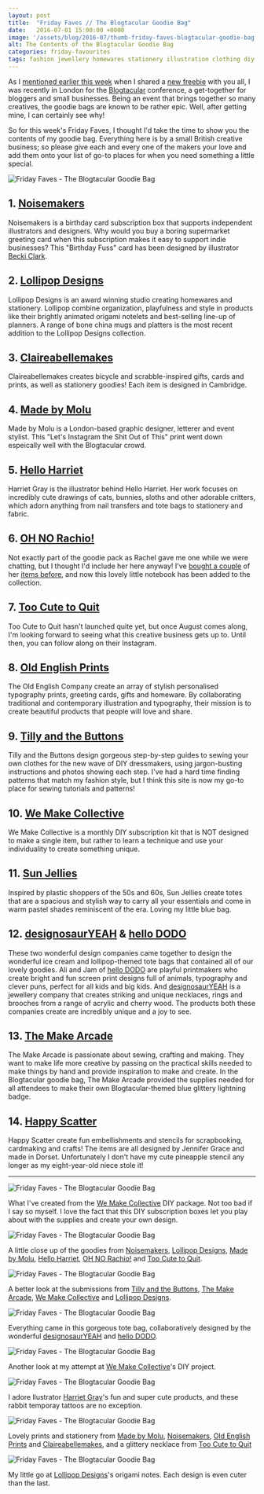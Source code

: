 ```yaml
---
layout: post
title:  "Friday Faves // The Blogtacular Goodie Bag"
date:   2016-07-01 15:00:00 +0000
image: '/assets/blog/2016-07/thumb-friday-faves-blogtacular-goodie-bag.jpg'
alt: The Contents of the Blogtacular Goodie Bag
categories: friday-favourites
tags: fashion jewellery homewares stationery illustration clothing diy lettering paper-crafts small-business crafts blogtacular
---
```


<p class="intro">As I <a href="/freebie/2016/06/27/blogtacular-photowalk-notting-hill-pastel-house-wallpaper.html" title="Freebie // The Blogtacular Photowalk &amp; A Notting Hill Pastel House Wallpaper">mentioned earlier this week</a> when I shared a <a href="/category/freebie/" title="See all of A Rose Cast's Freebies">new freebie</a> with you all, I was recently in London for the <a href="http://blogtacular.com" title="Visit the Blogtacular Website">Blogtacular</a> conference, a get-together for bloggers and small businesses. Being an event that brings together so many creatives, the goodie bags are known to be rather epic. Well, after getting mine, I can certainly see why!</p>

So for this week's Friday Faves, I thought I'd take the time to show you the contents of my goodie bag. Everything here is by a small British creative business; so please give each and every one of the makers your love and add them onto your list of go-to places for when you need something a little special.

![Friday Faves - The Blogtacular Goodie Bag](/assets/blog/2016-07/blogtacular-goodie-bag-friday-faves01.jpg "Friday Faves - The Blogtacular Goodie Bag")

<div class="row">
	<div class="col-md-6">
		<h2>1. <a href="https://noisemakers.club" title="Noisemakers">Noisemakers</a></h2>
		<p>Noisemakers is a birthday card subscription box that supports independent illustrators and designers. Why would you buy a boring supermarket greeting card when this subscription makes it easy to support indie businesses? This "Birthday Fuss" card has been designed by illustrator <a href="http://www.beckiclark.com" title="Becki Clark">Becki Clark</a>.</p>
		<h2>2. <a href="http://www.lollipopdesigns.co.uk" title="Lollipop Designs">Lollipop Designs</a></h2>
		<p>Lollipop Designs is an award winning studio creating homewares and stationery. Lollipop combine organization, playfulness and style in products like their brightly animated origami notelets and best-selling line-up of planners. A range of bone china mugs and platters is the most recent addition to the Lollipop Designs collection.</p>
		<h2>3. <a href="http://claireabellemakes.com" title="Claireabellemakes">Claireabellemakes</a></h2>
		<p>Claireabellemakes creates bicycle and scrabble-inspired gifts, cards and prints, as well as stationery goodies! Each item is designed in Cambridge.</p>
		<h2>4. <a href="https://www.etsy.com/shop/MoluPrintShop" title="Made by Molu">Made by Molu</a></h2>
		<p>Made by Molu is a London-based graphic designer, letterer and event stylist. This "Let's Instagram the Shit Out of This" print went down espeically well with the Blogtacular crowd.</p>
		<h2>5. <a href="http://helloharriet.com" title="Hello Harriet">Hello Harriet</a></h2>
		<p>Harriet Gray is the illustrator behind Hello Harriet. Her work focuses on incredibly cute drawings of cats, bunnies, sloths and other adorable critters, which adorn anything from nail transfers and tote bags to stationery and fabric.</p>
		<h2>6. <a href="http://store.ohnorachio.com" title="OH NO Rachio!">OH NO Rachio!</a></h2>
		<p>Not exactly part of the goodie pack as Rachel gave me one while we were chatting, but I thought I'd include her here anyway! I've <a href="http://store.ohnorachio.com/product/constellation-moon-phase-enamel-pin-pre-order" title="OH NO Rachio!">bought a couple</a> of her <a href="http://store.ohnorachio.com/product/bloom-where-you-are-planted-embroidered-patch" title="OH NO Rachio!">items before</a>, and now this lovely little notebook has been added to the collection.</p>
		<h2>7. <a href="https://www.instagram.com/toocutetoquit/" title="Too Cute to Quit">Too Cute to Quit</a></h2>
		<p>Too Cute to Quit hasn't launched quite yet, but once August comes along, I'm looking forward to seeing what this creative business gets up to. Until then, you can follow along on their Instagram.</p>
		<h2>8. <a href="http://oldenglishprints.com" title="Old English Prints">Old English Prints</a></h2>
		<p>The Old English Company create an array of stylish personalised typography prints, greeting cards, gifts and homeware. By collaborating traditional and contemporary illustration and typography, their mission is to create beautiful products that people will love and share.</p></div>
	<div class="col-md-6">
		<h2>9. <a href="http://www.tillyandthebuttons.com" title="Tilly and the Buttons">Tilly and the Buttons</a></h2>
		<p>Tilly and the Buttons design gorgeous step-by-step guides to sewing your own clothes for the new wave of DIY dressmakers, using jargon-busting instructions and photos showing each step. I've had a hard time finding patterns that match my fashion style, but I think this site is now my go-to place for sewing tutorials and patterns!</p>
		<h2>10. <a href="http://wemakecollective.com" title="We Make Collective">We Make Collective</a></h2>
		<p>We Make Collective is a monthly DIY subscription kit that is NOT designed to make a single item, but rather to learn a technique and use your individuality to create something unique.</p>
		<h2>11. <a href="http://www.sunjellies.com" title="Sun Jellies">Sun Jellies</a></h2>
		<p>Inspired by plastic shoppers of the 50s and 60s, Sun Jellies create totes that are a spacious and stylish way to carry all your essentials and come in warm pastel shades reminiscent of the era. Loving my little blue bag.</p>
		<h2>12. <a href="https://www.etsy.com/shop/designosauryeah" title="designosaurYEAH">designosaurYEAH</a> &amp; <a href="https://www.etsy.com/shop/hellododoshop" title="hello DODO">hello DODO</a></h2>
		<p>These two wonderful design companies came together to design the wonderful ice cream and lollipop-themed tote bags that contained all of our lovely goodies. Ali and Jam of <a href="https://www.etsy.com/shop/hellododoshop" title="hello DODO">hello DODO</a> are playful printmakers who create bright and fun screen print designs full of animals, typography and clever puns, perfect for all kids and big kids. And <a href="https://www.etsy.com/shop/designosauryeah" title="designosaurYEAH">designosaurYEAH</a> is a jewellery company that creates striking and unique necklaces, rings and brooches from a range of acrylic and cherry wood. The products both these companies create are incredibly unique and a joy to see.</p>
		<h2>13. <a href="http://www.themakearcade.co.uk" title="The Make Arcade">The Make Arcade</a></h2>
		<p>The Make Arcade is passionate about sewing, crafting and making. They want to make life more creative by passing on the practical skills needed to make things by hand and provide inspiration to make and create. In the Blogtacular goodie bag, The Make Arcade provided the supplies needed for all attendees to make their own Blogtacular-themed blue glittery lightning badge.</p>
		<h2>14. <a href="http://www.happyscatter.com" title="Happy Scatter">Happy Scatter</a></h2>
		<p>Happy Scatter create fun embellishments and stencils for scrapbooking, cardmaking and crafts! The items are all designed by Jennifer Grace and made in Dorset. Unfortunately I don't have my cute pineapple stencil any longer as my eight-year-old niece stole it!</p>
	</div>
</div>

* * *

![Friday Faves - The Blogtacular Goodie Bag](/assets/blog/2016-07/blogtacular-goodie-bag-friday-faves02.jpg "Friday Faves - The Blogtacular Goodie Bag")

What I've created from the <a href="http://wemakecollective.com" title="We Make Collective">We Make Collective</a> DIY package. Not too bad if I say so myself. I love the fact that this DIY subscription boxes let you play about with the supplies and create your own design.

![Friday Faves - The Blogtacular Goodie Bag](/assets/blog/2016-07/blogtacular-goodie-bag-friday-faves03.jpg "Friday Faves - The Blogtacular Goodie Bag")

A little close up of the goodies from <a href="https://noisemakers.club" title="Noisemakers">Noisemakers</a>, <a href="http://www.lollipopdesigns.co.uk" title="Lollipop Designs">Lollipop Designs</a>, <a href="https://www.etsy.com/shop/MoluPrintShop" title="Made by Molu">Made by Molu</a>, <a href="http://helloharriet.com" title="Hello Harriet">Hello Harriet</a>, <a href="http://store.ohnorachio.com" title="OH NO Rachio!">OH NO Rachio!</a> and <a href="https://www.instagram.com/toocutetoquit/" title="Too Cute to Quit">Too Cute to Quit</a>.

![Friday Faves - The Blogtacular Goodie Bag](/assets/blog/2016-07/blogtacular-goodie-bag-friday-faves04.jpg "Friday Faves - The Blogtacular Goodie Bag")

A better look at the submissions from <a href="http://www.tillyandthebuttons.com" title="Tilly and the Buttons">Tilly and the Buttons</a>, <a href="http://www.themakearcade.co.uk" title="The Make Arcade">The Make Arcade</a>, <a href="http://wemakecollective.com" title="We Make Collective">We Make Collective</a> and <a href="http://www.lollipopdesigns.co.uk" title="Lollipop Designs">Lollipop Designs</a>.

![Friday Faves - The Blogtacular Goodie Bag](/assets/blog/2016-07/blogtacular-goodie-bag-friday-faves05.jpg "Friday Faves - The Blogtacular Goodie Bag")

Everything came in this gorgeous tote bag, collaboratively designed by the wonderful <a href="https://www.etsy.com/shop/designosauryeah" title="designosaurYEAH">designosaurYEAH</a> and <a href="https://www.etsy.com/shop/hellododoshop" title="hello DODO">hello DODO</a>.

![Friday Faves - The Blogtacular Goodie Bag](/assets/blog/2016-07/blogtacular-goodie-bag-friday-faves06.jpg "Friday Faves - The Blogtacular Goodie Bag")

Another look at my attempt at <a href="http://wemakecollective.com" title="We Make Collective">We Make Collective</a>'s DIY project.

![Friday Faves - The Blogtacular Goodie Bag](/assets/blog/2016-07/blogtacular-goodie-bag-friday-faves07.jpg "Friday Faves - The Blogtacular Goodie Bag")

I adore llustrator <a href="http://helloharriet.com" title="Hello Harriet">Harriet Gray</a>'s fun and super cute products, and these rabbit temporay tattoos are no exception.

![Friday Faves - The Blogtacular Goodie Bag](/assets/blog/2016-07/blogtacular-goodie-bag-friday-faves08.jpg "Friday Faves - The Blogtacular Goodie Bag")

Lovely prints and stationery from <a href="https://www.etsy.com/shop/MoluPrintShop" title="Made by Molu">Made by Molu</a>, <a href="https://noisemakers.club" title="Noisemakers">Noisemakers</a>, <a href="http://oldenglishprints.com" title="Old English Prints">Old English Prints</a> and <a href="http://claireabellemakes.com" title="Claireabellemakes">Claireabellemakes</a>, and a glittery necklace from <a href="https://www.instagram.com/toocutetoquit/" title="Too Cute to Quit">Too Cute to Quit</a>

![Friday Faves - The Blogtacular Goodie Bag](/assets/blog/2016-07/blogtacular-goodie-bag-friday-faves09.jpg "Friday Faves - The Blogtacular Goodie Bag")

My little go at <a href="http://www.lollipopdesigns.co.uk" title="Lollipop Designs">Lollipop Designs</a>'s origami notes. Each design is even cuter than the last.









<div style="display: none;">
	<img src="/assets/blog/2016-07/blogtacular-goodie-bag-friday-faves01.jpg" alt="Friday Faves - The Blogtacular Goodie Ba" title="Friday Faves - The Blogtacular Goodie Ba by @arosecast">
</div>